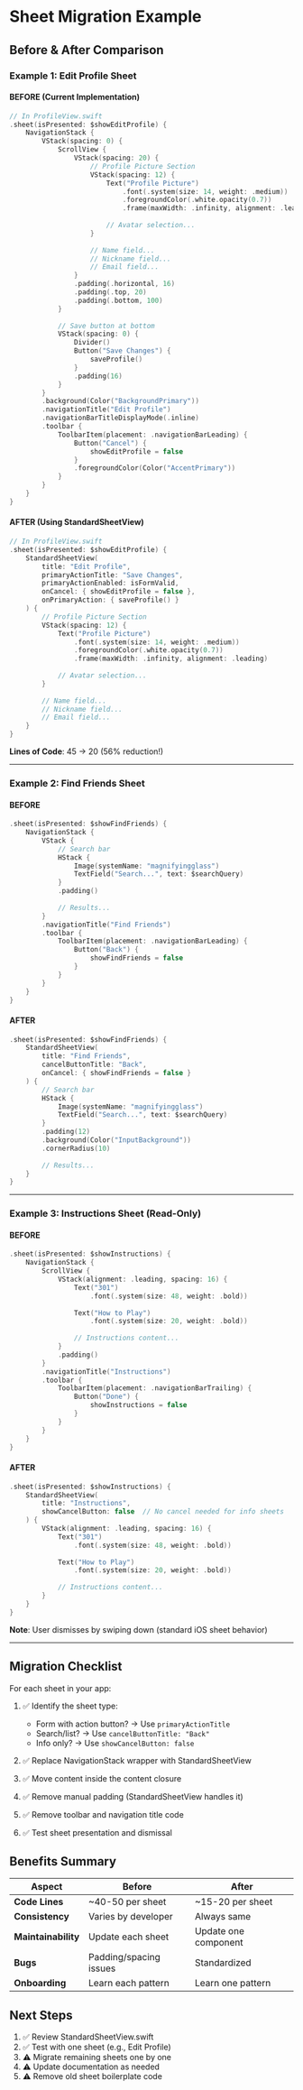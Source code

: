 # Sheet Migration Example

## Before & After Comparison

### Example 1: Edit Profile Sheet

#### BEFORE (Current Implementation)
```swift
// In ProfileView.swift
.sheet(isPresented: $showEditProfile) {
    NavigationStack {
        VStack(spacing: 0) {
            ScrollView {
                VStack(spacing: 20) {
                    // Profile Picture Section
                    VStack(spacing: 12) {
                        Text("Profile Picture")
                            .font(.system(size: 14, weight: .medium))
                            .foregroundColor(.white.opacity(0.7))
                            .frame(maxWidth: .infinity, alignment: .leading)
                        
                        // Avatar selection...
                    }
                    
                    // Name field...
                    // Nickname field...
                    // Email field...
                }
                .padding(.horizontal, 16)
                .padding(.top, 20)
                .padding(.bottom, 100)
            }
            
            // Save button at bottom
            VStack(spacing: 0) {
                Divider()
                Button("Save Changes") {
                    saveProfile()
                }
                .padding(16)
            }
        }
        .background(Color("BackgroundPrimary"))
        .navigationTitle("Edit Profile")
        .navigationBarTitleDisplayMode(.inline)
        .toolbar {
            ToolbarItem(placement: .navigationBarLeading) {
                Button("Cancel") {
                    showEditProfile = false
                }
                .foregroundColor(Color("AccentPrimary"))
            }
        }
    }
}
```

#### AFTER (Using StandardSheetView)
```swift
// In ProfileView.swift
.sheet(isPresented: $showEditProfile) {
    StandardSheetView(
        title: "Edit Profile",
        primaryActionTitle: "Save Changes",
        primaryActionEnabled: isFormValid,
        onCancel: { showEditProfile = false },
        onPrimaryAction: { saveProfile() }
    ) {
        // Profile Picture Section
        VStack(spacing: 12) {
            Text("Profile Picture")
                .font(.system(size: 14, weight: .medium))
                .foregroundColor(.white.opacity(0.7))
                .frame(maxWidth: .infinity, alignment: .leading)
            
            // Avatar selection...
        }
        
        // Name field...
        // Nickname field...
        // Email field...
    }
}
```

**Lines of Code**: 45 → 20 (56% reduction!)

---

### Example 2: Find Friends Sheet

#### BEFORE
```swift
.sheet(isPresented: $showFindFriends) {
    NavigationStack {
        VStack {
            // Search bar
            HStack {
                Image(systemName: "magnifyingglass")
                TextField("Search...", text: $searchQuery)
            }
            .padding()
            
            // Results...
        }
        .navigationTitle("Find Friends")
        .toolbar {
            ToolbarItem(placement: .navigationBarLeading) {
                Button("Back") {
                    showFindFriends = false
                }
            }
        }
    }
}
```

#### AFTER
```swift
.sheet(isPresented: $showFindFriends) {
    StandardSheetView(
        title: "Find Friends",
        cancelButtonTitle: "Back",
        onCancel: { showFindFriends = false }
    ) {
        // Search bar
        HStack {
            Image(systemName: "magnifyingglass")
            TextField("Search...", text: $searchQuery)
        }
        .padding(12)
        .background(Color("InputBackground"))
        .cornerRadius(10)
        
        // Results...
    }
}
```

---

### Example 3: Instructions Sheet (Read-Only)

#### BEFORE
```swift
.sheet(isPresented: $showInstructions) {
    NavigationStack {
        ScrollView {
            VStack(alignment: .leading, spacing: 16) {
                Text("301")
                    .font(.system(size: 48, weight: .bold))
                
                Text("How to Play")
                    .font(.system(size: 20, weight: .bold))
                
                // Instructions content...
            }
            .padding()
        }
        .navigationTitle("Instructions")
        .toolbar {
            ToolbarItem(placement: .navigationBarTrailing) {
                Button("Done") {
                    showInstructions = false
                }
            }
        }
    }
}
```

#### AFTER
```swift
.sheet(isPresented: $showInstructions) {
    StandardSheetView(
        title: "Instructions",
        showCancelButton: false  // No cancel needed for info sheets
    ) {
        VStack(alignment: .leading, spacing: 16) {
            Text("301")
                .font(.system(size: 48, weight: .bold))
            
            Text("How to Play")
                .font(.system(size: 20, weight: .bold))
            
            // Instructions content...
        }
    }
}
```

**Note**: User dismisses by swiping down (standard iOS sheet behavior)

---

## Migration Checklist

For each sheet in your app:

1. ✅ Identify the sheet type:
   - Form with action button? → Use `primaryActionTitle`
   - Search/list? → Use `cancelButtonTitle: "Back"`
   - Info only? → Use `showCancelButton: false`

2. ✅ Replace NavigationStack wrapper with StandardSheetView

3. ✅ Move content inside the content closure

4. ✅ Remove manual padding (StandardSheetView handles it)

5. ✅ Remove toolbar and navigation title code

6. ✅ Test sheet presentation and dismissal

## Benefits Summary

| Aspect | Before | After |
|--------|--------|-------|
| **Code Lines** | ~40-50 per sheet | ~15-20 per sheet |
| **Consistency** | Varies by developer | Always same |
| **Maintainability** | Update each sheet | Update one component |
| **Bugs** | Padding/spacing issues | Standardized |
| **Onboarding** | Learn each pattern | Learn one pattern |

## Next Steps

1. ✅ Review StandardSheetView.swift
2. ✅ Test with one sheet (e.g., Edit Profile)
3. ⚠️ Migrate remaining sheets one by one
4. ⚠️ Update documentation as needed
5. ⚠️ Remove old sheet boilerplate code
